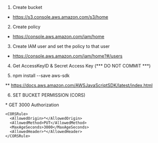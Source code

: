 1. Create bucket
  - https://s3.console.aws.amazon.com/s3/home

2. Create policy
  - https://console.aws.amazon.com/iam/home

3. Create IAM user and set the policy to that user
  - https://console.aws.amazon.com/iam/home?#/users

4. Get AccessKeyID & Secret Access Key (*** DO NOT COMMIT ***)

5. npm install --save aws-sdk

** https://docs.aws.amazon.com/AWSJavaScriptSDK/latest/index.html


6. SET BUCKET PERMISSION (CORS)
  <!-- Sample policy -->
  <CORSConfiguration>
    <CORSRule>
      <AllowedOrigin>*</AllowedOrigin>
      <AllowedMethod>GET</AllowedMethod>
      <MaxAgeSeconds>3000</MaxAgeSeconds>
      <AllowedHeader>Authorization</AllowedHeader>
    </CORSRule>
    
    <CORSRule>
      <AllowedOrigin>*</AllowedOrigin>
      <AllowedMethod>PUT</AllowedMethod>
      <MaxAgeSeconds>3000</MaxAgeSeconds>
      <AllowedHeader>*</AllowedHeader>
    </CORSRule>
  </CORSConfiguration>
